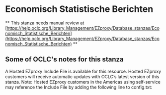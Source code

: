 # Economisch Statistische Berichten
** This stanza needs manual review at [https://help.oclc.org/Library_Management/EZproxy/Database_stanzas/Economisch_Statistische_Berichten](https://help.oclc.org/Library_Management/EZproxy/Database_stanzas/Economisch_Statistische_Berichten) **

## Some of OCLC's notes for this stanza

A Hosted EZproxy Include File is available for this resource. Hosted EZproxy customers will receive automatic updates with OCLC&rsquo;s latest version of this stanza. Note: Hosted EZproxy customers in the Americas using self-service may reference the Include File by adding the following line to config.txt:

&nbsp;
